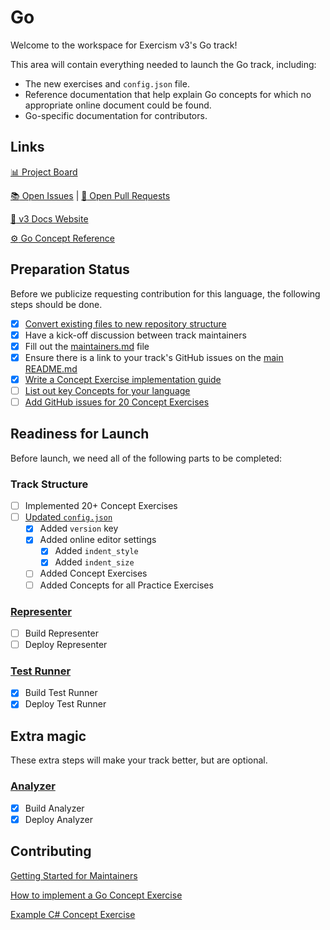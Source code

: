# Go

Welcome to the workspace for Exercism v3's Go track!

This area will contain everything needed to launch the Go track, including:

- The new exercises and `config.json` file.
- Reference documentation that help explain Go concepts for which no appropriate online document could be found.
- Go-specific documentation for contributors.

## Links

[:bar_chart: Project Board](https://github.com/exercism/v3/projects/4?fullscreen=true)

[:books: Open Issues](https://github.com/exercism/v3/issues?q=is%3Aissue+is%3Aopen+label%3Atrack%2Fgo) |
[:gift: Open Pull Requests](https://github.com/exercism/v3/pulls?q=is%3Apr+is%3Aopen+label%3Atrack%2Fgo)

[:house_with_garden:  v3 Docs Website](https://exercism.github.io/v3/#/)

[:gear: Go Concept Reference](https://exercism.github.io/v3/#/languages/go/reference/README)

## Preparation Status

Before we publicize requesting contribution for this language, the following steps should be done.

- [x] [Convert existing files to new repository structure](../../docs/maintainers/repository-structure.md)
- [x] Have a kick-off discussion between track maintainers
- [x] Fill out the [maintainers.md](./maintainers.md) file
- [x] Ensure there is a link to your track's GitHub issues on the [main README.md](../../README.md)
- [x] [Write a Concept Exercise implementation guide](../../docs/maintainers/writing-a-concept-exercise-github-issue.md)
- [ ] [List out key Concepts for your language](../../docs/maintainers/determining-concepts.md)
- [ ] [Add GitHub issues for 20 Concept Exercises](../../docs/maintainers/writing-a-concept-exercise-github-issue.md)

## Readiness for Launch

Before launch, we need all of the following parts to be completed:

### Track Structure

- [ ] Implemented 20+ Concept Exercises
- [ ] [Updated `config.json`](../../docs/maintainers/migrating-your-config-json-files.md)
  - [x] Added `version` key
  - [x] Added online editor settings
    - [x] Added `indent_style`
    - [x] Added `indent_size`
  - [ ] Added Concept Exercises
  - [ ] Added Concepts for all Practice Exercises

### [Representer](https://github.com/exercism/automated-analysis/blob/master/docs/representers/introduction.md)

- [ ] Build Representer
- [ ] Deploy Representer

### [Test Runner](https://github.com/exercism/automated-tests)

- [x] Build Test Runner
- [x] Deploy Test Runner

## Extra magic

These extra steps will make your track better, but are optional.

### [Analyzer](https://github.com/exercism/automated-analysis/blob/master/docs/about.md)

- [x] Build Analyzer
- [x] Deploy Analyzer

## Contributing

[Getting Started for Maintainers](https://exercism.github.io/v3/#/docs/maintainers/README)

[How to implement a Go Concept Exercise](https://exercism.github.io/v3/#/languages/go/docs/implementing-a-concept-exercise)

[Example C# Concept Exercise](https://exercism.github.io/v3/#/languages/csharp/docs/examples/new-concept-exercise-arrays)
